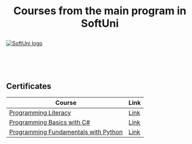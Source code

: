 # <p align="center"> Courses from the main program in SoftUni <p>

<a href="https://softuni.bg/trainings/courses" rel="Courses">  ![SoftUni logo][logo] <a/>

[logo]: http://innovationstarterbox.bg/wp-content/uploads/2016/05/Softuni_logo_trasparent.png "Logo Title Text 2"

<br/>
<br/>
<br/>

<h2> Certificates </h2>

|**Course**|**Link**| 
|---|---|
|<a href="https://softuni.bg/trainings/2996/computer-literacy-may-2020" > Programming Literacy </a>   | <a href="https://softuni.bg/certificates/details/83142/cb9709ad"> Link</a> |
|<a href="https://softuni.bg/trainings/2961/programming-basics-with-c-sharp-may-2020" > Programming Basics with C# </a>   | <a href="https://softuni.bg/certificates/details/82639/8dd5a32f"> Link</a> |
|<a href="https://softuni.bg/trainings/2603/python-fundamentals-january-2020" > Programming Fundamentals with Python </a>   | <a href="https://softuni.bg/certificates/details/93853/10503cf1"> Link</a> |
